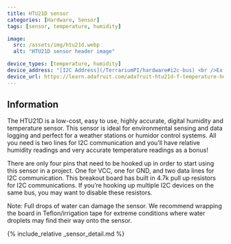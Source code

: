 ```yaml
---
title: HTU21D sensor
categories: [Hardware, Sensor]
tags: [sensor, temperature, humidity]

image:
  src: /assets/img/htu21d.webp
  alt: "HTU21D sensor header image"

device_types: [temperature, humidity]
device_address: "[I2C Address](/TerrariumPI/hardware#i2c-bus) <br />Ex: `0x3f`"
device_url: https://learn.adafruit.com/adafruit-htu21d-f-temperature-humidity-sensor/overview
---
```


## Information
The HTU21D is a low-cost, easy to use, highly accurate, digital humidity and temperature sensor. This sensor is ideal for environmental sensing and data logging and perfect for a weather stations or humidor control systems. All you need is two lines for I2C communication and you’ll have relative humidity readings and very accurate temperature readings as a bonus!

There are only four pins that need to be hooked up in order to start using this sensor in a project. One for VCC, one for GND, and two data lines for I2C communication. This breakout board has built in 4.7k pull up resistors for I2C communications. If you’re hooking up multiple I2C devices on the same bus, you may want to disable these resistors.

Note: Full drops of water can damage the sensor. We recommend wrapping the board in Teflon/irrigation tape for extreme conditions where water droplets may find their way onto the sensor.


{% include_relative _sensor_detail.md %}